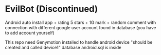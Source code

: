 # EvilBot (Discontinued)
Android auto install app + rating 5 stars + 1G mark + random comment with connection with different google user account found in database (you have to add account yourself)

This repo need Genymotion installed to handle android device "should be created and called device1"
database android.sql is inside
